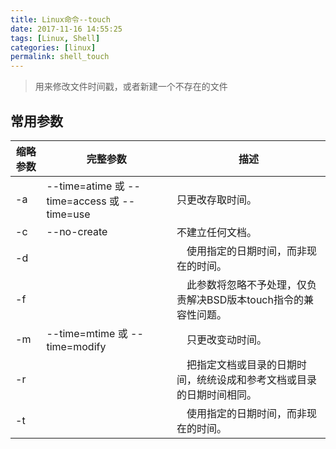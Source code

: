 ```yaml
---
title: Linux命令--touch
date: 2017-11-16 14:55:25
tags: [Linux, Shell]
categories: [linux]
permalink: shell_touch
---
```


> 用来修改文件时间戳，或者新建一个不存在的文件

## 常用参数

| 缩略参数 | 完整参数  | 描述
| --- | --- | ---
| -a | --time=atime 或 --time=access 或 --time=use | 只更改存取时间。
| -c | --no-create | 不建立任何文档。
| -d |  |　使用指定的日期时间，而非现在的时间。
| -f |  |　此参数将忽略不予处理，仅负责解决BSD版本touch指令的兼容性问题。
| -m | --time=mtime 或 --time=modify |　只更改变动时间。
| -r |  |　把指定文档或目录的日期时间，统统设成和参考文档或目录的日期时间相同。
| -t |  |　使用指定的日期时间，而非现在的时间。
